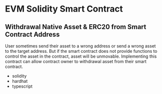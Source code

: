 # EVM Solidity Smart Contract
## Withdrawal Native Asset & ERC20 from Smart Contract Address

User sometimes send their asset to a wrong address or send a wrong asset to the target address. 
But if the smart contract does not provide functions to control the asset in the contract, asset will be unmovable. 
Implementing this contract can allow contract owner to withdrawal asset from their smart contract.

- solidity
- hardhat
- typescript
